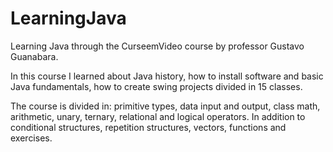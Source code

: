 # LearningJava
Learning Java through the CurseemVideo course by professor Gustavo Guanabara.

In this course I learned about Java history, how to install software and basic Java fundamentals, how to create swing projects divided in 15 classes.

The course is divided in: primitive types, data input and output, class math, arithmetic, unary, ternary, relational and logical operators.
In addition to conditional structures, repetition structures, vectors, functions and exercises.
